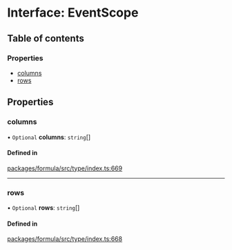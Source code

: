 # Interface: EventScope

## Table of contents

### Properties

- [columns](EventScope.md#columns)
- [rows](EventScope.md#rows)

## Properties

### <a id="columns" name="columns"></a> columns

• `Optional` **columns**: `string`[]

#### Defined in

[packages/formula/src/type/index.ts:669](https://github.com/mashcard/mashcard/blob/main/packages/formula/src/type/index.ts#L669)

---

### <a id="rows" name="rows"></a> rows

• `Optional` **rows**: `string`[]

#### Defined in

[packages/formula/src/type/index.ts:668](https://github.com/mashcard/mashcard/blob/main/packages/formula/src/type/index.ts#L668)
